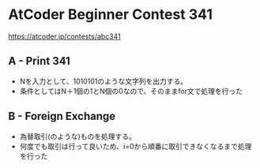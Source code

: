 # AtCoder Beginner Contest 341

<https://atcoder.jp/contests/abc341>

## A - Print 341

- Nを入力として、1010101のような文字列を出力する。
- 条件としてはN＋1個の1とN個の0なので、そのままfor文で処理を行った

## B - Foreign Exchange

- 為替取引(のような)ものを処理する。
- 何度でも取引は行って良いため、i=0から順番に取引できなくなるまで処理を行った
